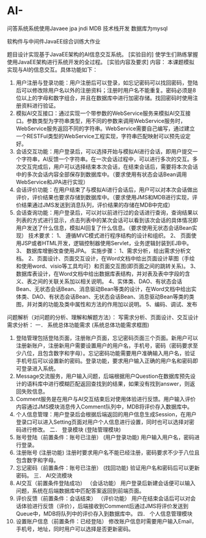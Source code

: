 # AI-
问答系统系统使用Javaee jpa jndi MDB 技术栈开发 数据库为mysql

软构件与中间件JavaEE综合训练大作业

题目设计实现基于JavaEE架构的AI信息交互系统。
[实验目的]
使学生们熟练掌握使用JavaEE架构进行系统开发的全过程。
[实验内容及要求]
内容：
本课题模拟实现与AI的信息交互。具体功能如下：
1.	用户注册与登录功能：用户注册后可以登录，如忘记密码可以找回密码，登陆后可以修改除用户名以外的注册资料；注册时用户名不能重复。密码必须是8位以上的字母和数字组合，并且在数据库中进行加密存储。找回密码时使用注册资料进行验证。
2.	模拟AI交互接口：通过实现一个带参数的WebService服务来模拟AI交互接口。参数类型为字符串类型，用不同的参数来调用WebService服务时，WebService服务返回不同的字符串。WebService需要自己编写，通过建立一个RESTFul类型的WebService工程实现，字符串匹配映射可以预先设定好。
3.	会话交互功能：用户登录后，可以选择开始与模拟AI进行会话，即用户提交一个字符串，AI反馈一个字符串。在一次会话过程中，可以进行多次的交互。多次交互完成后，用户可以选择结束本次会话，在结束会话后，需要将本次会话中的多次会话内容全部保存到数据库中。（要求使用有状态会话Bean调用WebService和JPA进行实现）
4.	会话评价功能：在用户结束了与模拟AI进行会话后，用户可以对本次会话做出评价，评价结果也要求存储到数据库中。（要求使用JMS和MDB进行实现，评价结果通过JMS发送到消息队列，评价结果的存储在MDB中完成）
5.	会话查询功能：用户登录后，可以对以前进行过的会话进行查询，查询结果以列表的方式进行显示，点击列表中的某次会话可以看到该次会话的具体情况即用户发送了什么信息，模拟AI回复了什么信息。（要求使用无状态会话Bean实现）
技术要求：
1、	遵循MVC模式进行程序结构的设计和组织。
2、	页面使用JSP或者HTML开发，逻辑控制器使用Servlet，业务逻辑封装到EJB中。
3、	数据库增删改查使用JPA。
实施步骤：
1、需求分析，给出需求分析文档。
2、页面设计、页面交互设计，在Word文档中给出页面设计草图（手绘和使用word、visio等工具均可）和页面交互图(即页面之间的跳转关系)。
3、数据库表设计，在Word文档中给出数据库表结构，并对表及表中字段的含义、表之间的关联关系加以相关说明。
4、实体类、DAO、有状态会话Bean、无状态会话Bean、消息驱动Bean等类的设计，在Word文档中给出实体类、DAO、有状态会话Bean、无状态会话Bean、消息驱动Bean等类的类图，并对类的功能及类中属性和方法的作用加以说明。
5、编码、调试、发布





问题解析（对问题的分析、理解和解题方法）：
写需求分析、页面设计、交互设计
需求分析：
一．	系统总体功能需求
(系统总体功能需求框图)
1.	登陆管理包括登陆页面，注册账户页面，忘记密码页面三个页面。新用户可以注册新账户，注册新用户需要设置用户的用户名，手机号，密码（密码要求至少八位，且包含数字和字母）。忘记密码功能需要用户准确输入用户名，验证手机号后可以设置新的密码。登录功能，要求用户输入正确的用户名和密码即可登录进入系统。
2.	Message交流服务，用户输入问题，后端根据用户Question在数据库预先设计的语料库中进行模糊匹配返回查找到的结果，如果没有找到answer，则返回失败信息。
3.	Comment服务是在用户与AI交互结束后对使用体验进行反馈。用户输入评价内容通过JMS模块消息传入Comment队列中，MDB将评价存入数据库中。
4.	个人信息管理：用户登录后会根据后端返回的用户信息生成Session，在用户登录口可以进入Setting页面对用户个人信息进行设置，同时也可以选择对密码进行修改。
二．	登录模块
(登陆管理模块)
1.	账号登陆（前置条件：账号已注册）
(用户登录功能)
用户输入用户名，密码进行登录。
2.	注册账号
(注册功能)
注册时要求用户名不能已经注册，密码要求不少于八位且包含数字和字母。
3.	忘记密码（前置条件：账号已注册）
(找回功能)
验证用户名和密码后可以更新密码。
三．	AI交流模块
1.	AI交互（前置条件登陆成功）
（会话功能）
用户登录后新建会话便可以输入问题，系统在后端数据库中匹配答案返回到前端页面。
2.	评价反馈（前置条件：会话结束）
（评价功能）
用户在结束会话后可以对会话体验进行反馈（评价），后端接收到Comment后通过JMS将评价发送到Queue中，MDB将队列中的评价存入到数据库中。
四．	个人信息管理模块
1.	设置账户信息（前置条件：已经登陆）
 修改账户信息时需要用户输入Email，手机号，地址，同时用户可以选择是否更新密码。




